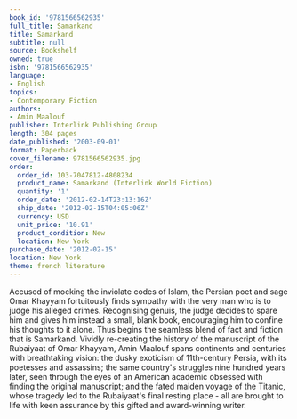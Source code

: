 ```yaml
---
book_id: '9781566562935'
full_title: Samarkand
title: Samarkand
subtitle: null
source: Bookshelf
owned: true
isbn: '9781566562935'
language:
- English
topics:
- Contemporary Fiction
authors:
- Amin Maalouf
publisher: Interlink Publishing Group
length: 304 pages
date_published: '2003-09-01'
format: Paperback
cover_filename: 9781566562935.jpg
order:
  order_id: 103-7047812-4808234
  product_name: Samarkand (Interlink World Fiction)
  quantity: '1'
  order_date: '2012-02-14T23:13:16Z'
  ship_date: '2012-02-15T04:05:06Z'
  currency: USD
  unit_price: '10.91'
  product_condition: New
  location: New York
purchase_date: '2012-02-15'
location: New York
theme: french literature
---
```

Accused of mocking the inviolate codes of Islam, the Persian poet and sage Omar Khayyam fortuitously finds sympathy with the very man who is to judge his alleged crimes. Recognising genuis, the judge decides to spare him and gives him instead a small, blank book, encouraging him to confine his thoughts to it alone. Thus begins the seamless blend of fact and fiction that is Samarkand. Vividly re-creating the history of the manuscript of the Rubaiyaat of Omar Khayyam, Amin Maalouf spans continents and centuries with breathtaking vision: the dusky exoticism of 11th-century Persia, with its poetesses and assassins; the same country's struggles nine hundred years later, seen through the eyes of an American academic obsessed with finding the original manuscript; and the fated maiden voyage of the Titanic, whose tragedy led to the Rubaiyaat's final resting place - all are brought to life with keen assurance by this gifted and award-winning writer.
